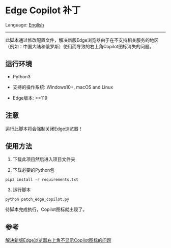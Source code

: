 # Edge Copilot 补丁

Language: [English](README.md)

---

此脚本通过修改配置文件，解决新版Edge浏览器由于在不支持相关服务的地区（例如：中国大陆和俄罗斯）使用而导致的右上角Copilot图标消失的问题。

## 运行环境

- Python3

- 支持的操作系统: Windows10+, macOS and Linux

- Edge版本: >=119

## 注意

运行此脚本将会强制关闭Edge浏览器！

## 使用方法

1. 下载此项目然后进入项目文件夹

2. 下载必要的Python包

```shell
pip3 install -r requirements.txt
```

3. 运行脚本

```shell
python patch_edge_copilot.py
```

待脚本完成执行，Copilot图标就出现了。

## 参考

[解决新版Edge浏览器右上角不显示Copilot图标的问题](https://zhuanlan.zhihu.com/p/673914163)
